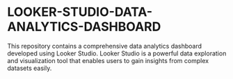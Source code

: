 # LOOKER-STUDIO-DATA-ANALYTICS-DASHBOARD
This repository contains a comprehensive data analytics dashboard developed using Looker Studio. Looker Studio is a powerful data exploration and visualization tool that enables users to gain insights from complex datasets easily.

